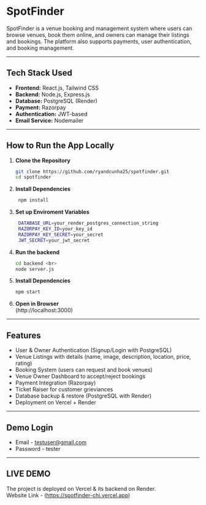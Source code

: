 # SpotFinder

SpotFinder is a venue booking and management system where users can browse venues, book them online, and owners can manage their listings and bookings. The platform also supports payments, user authentication, and booking management.

---

## Tech Stack Used
- **Frontend:** React.js, Tailwind CSS  
- **Backend:** Node.js, Express.js  
- **Database:** PostgreSQL (Render)
- **Payment:** Razorpay 
- **Authentication:** JWT-based
- **Email Service:** Nodemailer

---

## How to Run the App Locally

1. **Clone the Repository**
   ```bash
   git clone https://github.com/ryandcunha25/spotfinder.git
   cd spotfinder
   ```

2. **Install Dependencies**
   ```bash
    npm install
   ```

4. **Set up Enviroment Variables**
   ```bash
    DATABASE_URL=your_render_postgres_connection_string
    RAZORPAY_KEY_ID=your_key_id
    RAZORPAY_KEY_SECRET=your_secret
    JWT_SECRET=your_jwt_secret
   ```

5. **Run the backend**
   ```bash
   cd backend <br>
   node server.js
   ```

6. **Install Dependencies**
   ```bash
   npm start
   ```

8. **Open in Browser** <br>
   (http://localhost:3000)

---

## Features

- User & Owner Authentication (Signup/Login with PostgreSQL)
- Venue Listings with details (name, image, description, location, price, rating)
- Booking System (users can request and book venues)
- Venue Owner Dashboard to accept/reject bookings
- Payment Integration (Razorpay)
- Ticket Raiser for customer grieviances
- Database backup & restore (PostgreSQL with Render)
- Deployment on Vercel + Render

---

## Demo Login 
* Email - testuser@gmail.com
* Password - tester

---

## LIVE DEMO
The project is deployed on Vercel & its backend on Render. <br>
Website Link - (https://spotfinder-chi.vercel.app)
  
